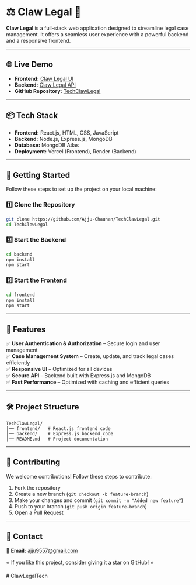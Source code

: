 # ⚖️ Claw Legal 🚀

**Claw Legal** is a full-stack web application designed to streamline legal case management. It offers a seamless user experience with a powerful backend and a responsive frontend.

---

## 🌐 Live Demo
- **Frontend:** [Claw Legal UI](https://clawlegal.vercel.app/)
- **Backend:** [Claw Legal API](https://techclawlegal.onrender.com/)
- **GitHub Repository:** [TechClawLegal](https://github.com/Ajju-Chauhan/TechClawLegal)

---

## 📦 Tech Stack
- **Frontend:** React.js, HTML, CSS, JavaScript
- **Backend:** Node.js, Express.js, MongoDB
- **Database:** MongoDB Atlas
- **Deployment:** Vercel (Frontend), Render (Backend)

---

## 🚀 Getting Started
Follow these steps to set up the project on your local machine:

### 1️⃣ Clone the Repository
```sh
git clone https://github.com/Ajju-Chauhan/TechClawLegal.git
cd TechClawLegal
```

### 2️⃣ Start the Backend
```sh
cd backend
npm install
npm start
```

### 3️⃣ Start the Frontend
```sh
cd frontend
npm install
npm start
```

---

## 🎯 Features
✅ **User Authentication & Authorization** – Secure login and user management  
✅ **Case Management System** – Create, update, and track legal cases efficiently  
✅ **Responsive UI** – Optimized for all devices  
✅ **Secure API** – Backend built with Express.js and MongoDB  
✅ **Fast Performance** – Optimized with caching and efficient queries  

---

## 🛠️ Project Structure
```
TechClawLegal/
│── frontend/   # React.js frontend code
│── backend/    # Express.js backend code
│── README.md   # Project documentation
```

---

## 🤝 Contributing
We welcome contributions! Follow these steps to contribute:
1. Fork the repository
2. Create a new branch (`git checkout -b feature-branch`)
3. Make your changes and commit (`git commit -m "Added new feature"`)
4. Push to your branch (`git push origin feature-branch`)
5. Open a Pull Request

---

## 📩 Contact
📧 **Email:** ajju9557@gmail.com

⭐ If you like this project, consider giving it a star on GitHub! ⭐

#   C l a w L e g a l T e c h  
 